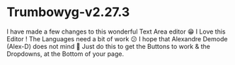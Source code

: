 # Trumbowyg-v2.27.3
I have made a few changes to this wonderful Text Area editor 😁
I Love this Editor !
The Languages need a bit of work 😕
I hope that Alexandre Demode (Alex-D) does not mind 🤔
Just do this to get the Buttons to work & the Dropdowns, at the Bottom of your page.


<script src="{path}/js/trumbowyg.twc.js"></script>
<script>
$(document).ready(function(){
    $.trumbowyg.svgPath = '{path}/ui/icons.twc.svg';
    $.trumbowyg.svgAbsoluteUsePath = true;
	$('#simple-editor').trumbowyg({
		btns: ['viewHTML', 'formatting', 'link', 'btnGrp-semantic', 'btnGrp-lists', 'insertImage','emoji','hashtag','smiley','hands']

	});

});

</script>
